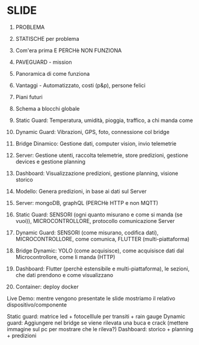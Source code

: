 # SLIDE

1. PROBLEMA
2. STATISCHE per problema
3. Com'era prima E PERCHè NON FUNZIONA
4. PAVEGUARD - mission
5. Panoramica di come funziona
6. Vantaggi - Automatizzato, costi (p&p), persone felici
7. Piani futuri
   
1. Schema a blocchi globale
2. Static Guard: Temperatura, umidità, pioggia, traffico, a chi manda come
3. Dynamic Guard: Vibrazioni, GPS, foto, connessione col bridge
4. Bridge Dinamico: Gestione dati, computer vision, invio telemetrie 
5. Server: Gestione utenti, raccolta telemetrie, store predizioni, gestione devices e gestione planning
6. Dashboard: Visualizzazione predizioni, gestione planning, visione storico
7. Modello: Genera predizioni, in base ai dati sul Server

1. Server: mongoDB, graphQL (PERCHè HTTP e non MQTT)
2. Static Guard: SENSORI (ogni quanto misurano e come si manda (se vuoi)), MICROCONTROLLORE, protocollo comunicazione Server
3. Dynamic Guard: SENSORI (come misurano, codifica dati), MICROCONTROLLORE, come comunica, FLUTTER (multi-piattaforma)
4. Bridge Dynamic: YOLO (come acquisisce), come acquisisce dati dal Microcontrollore, come li manda (HTTP)
5. Dashboard: Flutter (perchè estensibile e multi-piattaforma), le sezioni, che dati prendono e come visualizzano
3. Container: deploy docker


Live Demo: mentre vengono presentate le slide mostriamo il relativo dispositivo/componente

Static guard: matrice led + fotocelllule per transiti + rain gauge
Dynamic guard: Aggiungere nel bridge se viene rilevata una buca e crack (mettere immagine sul pc per mostrare che le rileva?)
Dashboard: storico + planning + predizioni